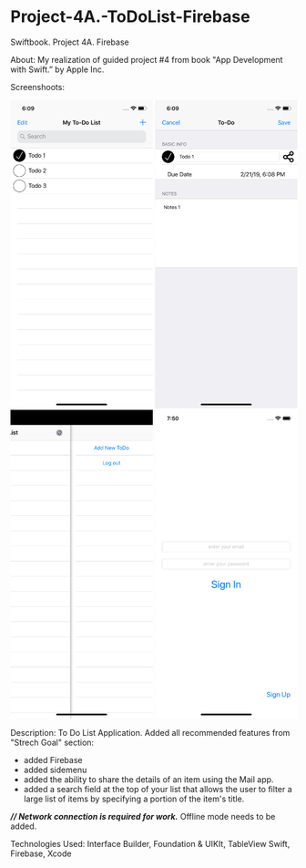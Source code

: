 # Project-4A.-ToDoList-Firebase
Swiftbook. Project 4A. Firebase

About: My realization of guided project #4 from book "App Development with Swift.” by Apple Inc.

Screenshoots:
<p align="center">
  <img src="https://github.com/soadap/Project-4A.-ToDoList-Firebase/blob/master/Screenshoots/screenshot1.png?raw=true" width="250" title="ss1">
  <img src="https://github.com/soadap/Project-4A.-ToDoList-Firebase/blob/master/Screenshoots/screenshot2.png?raw=true" width="250" title="ss2">
  <img src="https://github.com/soadap/Project-4A.-ToDoList-Firebase/blob/master/Screenshoots/screenshot3.png?raw=true" width="250" title="ss2">
  <img src="https://github.com/soadap/Project-4A.-ToDoList-Firebase/blob/master/Screenshoots/screenshot4.png?raw=true" width="250" title="ss2">
</p>

Description: To Do List Application.
Added all recommended features from "Strech Goal" section:

- added Firebase
- added sidemenu
- added the ability to share the details of an item using the Mail app.
- added a search field at the top of your list that allows the user to filter a large list of items by specifying a portion of the item's title.

<b><i>// Network connection is required for work.</i></b>
Offline mode needs to be added.

Technologies Used: Interface Builder, Foundation & UIKIt, TableView Swift, Firebase, Xcode
